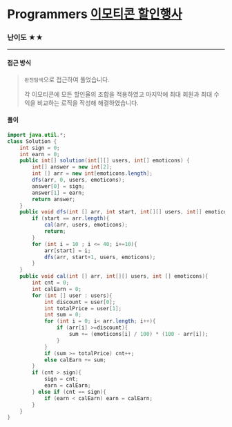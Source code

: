 # Programmers [이모티콘 할인행사](https://school.programmers.co.kr/learn/courses/30/lessons/150368)

### 난이도 ★★

---

#### 접근 방식

> `완전탐색`으로 접근하여 풀었습니다.
>
> 각 이모티콘에 모든 할인율의 조합을 적용하였고 마지막에 최대 회원과 최대 수익을 비교하는 로직을 작성해 해결하였습니다.

#### 풀이

```java
import java.util.*;
class Solution {
    int sign = 0;
    int earn = 0;
    public int[] solution(int[][] users, int[] emoticons) {
        int[] answer = new int[2];
        int [] arr = new int[emoticons.length];
        dfs(arr, 0, users, emoticons);
        answer[0] = sign;
        answer[1] = earn;
        return answer;
    }
    public void dfs(int [] arr, int start, int[][] users, int[] emoticons){
        if (start == arr.length){
            cal(arr, users, emoticons);
            return;
        }
        for (int i = 10 ; i <= 40; i+=10){
            arr[start] = i;
            dfs(arr, start+1, users, emoticons);
        }
    }
    public void cal(int [] arr, int[][] users, int [] emoticons){
        int cnt = 0;
        int calEarn = 0;
        for (int [] user : users){
            int discount = user[0];
            int totalPrice = user[1];
            int sum = 0;
            for (int i = 0; i< arr.length; i++){
                if (arr[i] >=discount){
                    sum += (emoticons[i] / 100) * (100 - arr[i]);
                }
            }
            if (sum >= totalPrice) cnt++;
            else calEarn += sum;
        }
        if (cnt > sign){
            sign = cnt;
            earn = calEarn;
        } else if (cnt == sign){
            if (earn < calEarn) earn = calEarn;
        }
    }
}
```

